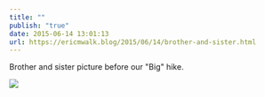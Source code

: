 ```yaml
---
title: ""
publish: "true"
date: 2015-06-14 13:01:13
url: https://ericmwalk.blog/2015/06/14/brother-and-sister.html
---
```


Brother and sister picture before our "Big" hike.

![](https://ericmwalk.blog/uploads/2022/248a3bf435.jpg)